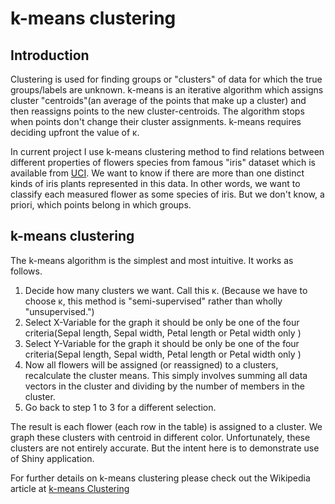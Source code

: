 <html xmlns="http://www.w3.org/1999/xhtml" lang="en" xml:lang="en">
<head>
<h1 class="title">k-means clustering</h1>

<div class="summary"><h2>Introduction</h2>
<p>
Clustering is used for finding groups or "clusters" of data for which 
the true groups/labels are unknown. k-means is an iterative algorithm 
which assigns cluster "centroids"(an average of the points that make up a cluster)
 and then reassigns points to the new cluster-centroids. The algorithm stops when points
don't change their cluster assignments. k-means requires deciding upfront the value of &kappa;.
</p>

<p>
In current project I use k-means clustering method to find relations between different properties of flowers species from famous "iris" dataset which is available from <a href="http://archive.ics.uci.edu/ml/datasets/Iris">UCI</a>. We want to know if there are more than one distinct kinds of iris plants represented in this data. In other words, we want to classify each measured flower as some species of iris. But we don't know, a
priori, which points belong in which groups.
</p>

</div>
</div>
<div id="outline-container-sec-2" class="outline-2">
<h2 id="sec-2">k-means clustering</h2>
<div class="outline-text-2" id="text-2">
<p>
The k-means algorithm is the simplest and most intuitive. It works as
follows.
</p>

<ol class="org-ol">
<li>Decide how many clusters we want. Call this &kappa;. (Because we have
to choose &kappa;, this method is "semi-supervised" rather than
wholly "unsupervised.")
</li>

<li>Select X-Variable for the graph it should be only be one of the four criteria(Sepal length, Sepal width, Petal length or Petal width only )
</li>

<li>Select Y-Variable for the graph it should be only be one of the four criteria(Sepal length, Sepal width, Petal length or Petal width only )
</li>

<li>Now all flowers will be assigned (or reassigned) to a
clusters, recalculate the cluster means. This simply involves
summing all data vectors in the cluster and dividing by the
number of members in the cluster.
</li>

<li>Go back to step 1 to 3 for a different selection.
</li>
</ol>
<p>
The result is each flower (each row in the table) is assigned to a
cluster. We graph these clusters with centroid in different color.
Unfortunately, these clusters are not entirely accurate. But the intent here is to demonstrate use of Shiny application.
</p>
<p>
For further details on k-means clustering please check out the Wikipedia article at <a href="http://en.wikipedia.org/wiki/K-means_clustering "> k-means Clustering </a>
</p>
</body>
</html>

